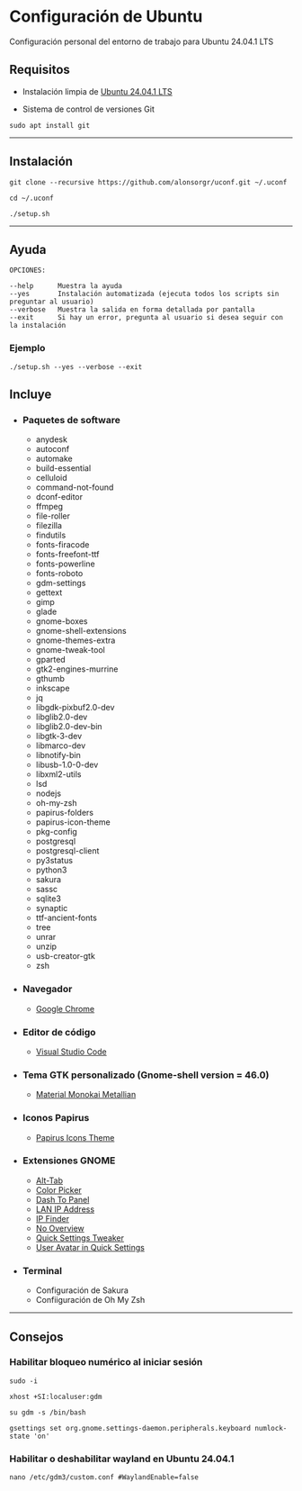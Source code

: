 # Configuración de Ubuntu

Configuración personal del entorno de trabajo para Ubuntu 24.04.1 LTS

## Requisitos

- Instalación limpia de [Ubuntu 24.04.1 LTS](https://releases.ubuntu.com/noble/ubuntu-24.04.1-desktop-amd64.iso)

- Sistema de control de versiones Git

```
sudo apt install git
```
***
## Instalación

```
git clone --recursive https://github.com/alonsorgr/uconf.git ~/.uconf
```
```
cd ~/.uconf
```
```
./setup.sh
```
***
## Ayuda

```
OPCIONES:

--help      Muestra la ayuda
--yes       Instalación automatizada (ejecuta todos los scripts sin preguntar al usuario)
--verbose   Muestra la salida en forma detallada por pantalla
--exit      Si hay un error, pregunta al usuario si desea seguir con la instalación 

```

### Ejemplo

```
./setup.sh --yes --verbose --exit
```

## Incluye

- ### Paquetes de software

  - anydesk
  - autoconf
  - automake
  - build-essential
  - celluloid
  - command-not-found
  - dconf-editor
  - ffmpeg
  - file-roller
  - filezilla
  - findutils
  - fonts-firacode
  - fonts-freefont-ttf
  - fonts-powerline
  - fonts-roboto
  - gdm-settings
  - gettext
  - gimp
  - glade
  - gnome-boxes
  - gnome-shell-extensions
  - gnome-themes-extra
  - gnome-tweak-tool
  - gparted
  - gtk2-engines-murrine
  - gthumb
  - inkscape
  - jq
  - libgdk-pixbuf2.0-dev
  - libglib2.0-dev
  - libglib2.0-dev-bin
  - libgtk-3-dev
  - libmarco-dev
  - libnotify-bin
  - libusb-1.0-0-dev
  - libxml2-utils
  - lsd
  - nodejs
  - oh-my-zsh
  - papirus-folders
  - papirus-icon-theme
  - pkg-config
  - postgresql
  - postgresql-client
  - py3status
  - python3
  - sakura
  - sassc
  - sqlite3
  - synaptic
  - ttf-ancient-fonts
  - tree
  - unrar
  - unzip
  - usb-creator-gtk
  - zsh
  
- ### Navegador
    - [Google Chrome](https://dl.google.com/linux/direct/google-chrome-stable_current_amd64.deb)

- ### Editor de código
    - [Visual Studio Code](https://update.code.visualstudio.com/latest/linux-deb-x64/stable)

- ### Tema GTK personalizado (Gnome-shell version = 46.0)
  - [Material Monokai Metallian](https://github.com/alonsorgr/material-monokai-metallian)
- ### Iconos Papirus
  - [Papirus Icons Theme](https://github.com/PapirusDevelopmentTeam/papirus-icon-theme)

- ### Extensiones GNOME
  - [Alt-Tab](https://extensions.gnome.org/extension/97/coverflow-alt-tab/)
  - [Color Picker](https://extensions.gnome.org/extension/3396/color-picker/)
  - [Dash To Panel](https://extensions.gnome.org/extension/1160/dash-to-panel/)
  - [LAN IP Address](https://extensions.gnome.org/extension/1762/lan-ip-address/)
  - [IP Finder](https://extensions.gnome.org/extension/2983/ip-finder/)
  - [No Overview](https://extensions.gnome.org/extension/4099/no-overview/)
  - [Quick Settings Tweaker](https://extensions.gnome.org/extension/5446/quick-settings-tweaker)
  - [User Avatar in Quick Settings](https://extensions.gnome.org/extension/5506/user-avatar-in-quick-settings/)

- ### Terminal
  - Configuración de Sakura
  - Confiiguración de Oh My Zsh
---

## Consejos

### Habilitar bloqueo numérico al iniciar sesión

```
sudo -i
```
```
xhost +SI:localuser:gdm
```
```
su gdm -s /bin/bash
```
```
gsettings set org.gnome.settings-daemon.peripherals.keyboard numlock-state 'on'
```

### Habilitar o deshabilitar wayland en Ubuntu 24.04.1

```
nano /etc/gdm3/custom.conf #WaylandEnable=false
```
